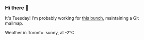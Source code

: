 ### Hi there :wave:

It's Tuesday! I'm probably working for [this bunch](https://github.com/kohofinancial), maintaining a Git mailmap.

Weather in Toronto: sunny, at -2°C.
